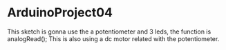 # ArduinoProject04
This sketch is gonna use the a potentiometer and 3 leds, the function is analogRead();
This is also using a dc motor related with the potentiometer.
